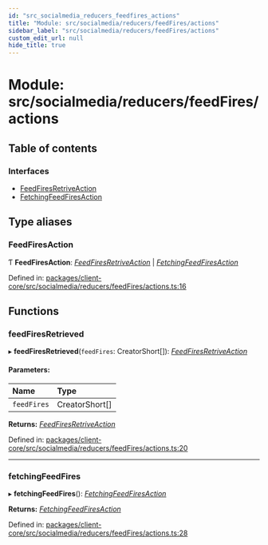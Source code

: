 ```yaml
---
id: "src_socialmedia_reducers_feedfires_actions"
title: "Module: src/socialmedia/reducers/feedFires/actions"
sidebar_label: "src/socialmedia/reducers/feedFires/actions"
custom_edit_url: null
hide_title: true
---
```


# Module: src/socialmedia/reducers/feedFires/actions

## Table of contents

### Interfaces

- [FeedFiresRetriveAction](../interfaces/src_socialmedia_reducers_feedfires_actions.feedfiresretriveaction.md)
- [FetchingFeedFiresAction](../interfaces/src_socialmedia_reducers_feedfires_actions.fetchingfeedfiresaction.md)

## Type aliases

### FeedFiresAction

Ƭ **FeedFiresAction**: [*FeedFiresRetriveAction*](../interfaces/src_socialmedia_reducers_feedfires_actions.feedfiresretriveaction.md) \| [*FetchingFeedFiresAction*](../interfaces/src_socialmedia_reducers_feedfires_actions.fetchingfeedfiresaction.md)

Defined in: [packages/client-core/src/socialmedia/reducers/feedFires/actions.ts:16](https://github.com/xr3ngine/xr3ngine/blob/65dfcf39a/packages/client-core/src/socialmedia/reducers/feedFires/actions.ts#L16)

## Functions

### feedFiresRetrieved

▸ **feedFiresRetrieved**(`feedFires`: CreatorShort[]): [*FeedFiresRetriveAction*](../interfaces/src_socialmedia_reducers_feedfires_actions.feedfiresretriveaction.md)

#### Parameters:

Name | Type |
:------ | :------ |
`feedFires` | CreatorShort[] |

**Returns:** [*FeedFiresRetriveAction*](../interfaces/src_socialmedia_reducers_feedfires_actions.feedfiresretriveaction.md)

Defined in: [packages/client-core/src/socialmedia/reducers/feedFires/actions.ts:20](https://github.com/xr3ngine/xr3ngine/blob/65dfcf39a/packages/client-core/src/socialmedia/reducers/feedFires/actions.ts#L20)

___

### fetchingFeedFires

▸ **fetchingFeedFires**(): [*FetchingFeedFiresAction*](../interfaces/src_socialmedia_reducers_feedfires_actions.fetchingfeedfiresaction.md)

**Returns:** [*FetchingFeedFiresAction*](../interfaces/src_socialmedia_reducers_feedfires_actions.fetchingfeedfiresaction.md)

Defined in: [packages/client-core/src/socialmedia/reducers/feedFires/actions.ts:28](https://github.com/xr3ngine/xr3ngine/blob/65dfcf39a/packages/client-core/src/socialmedia/reducers/feedFires/actions.ts#L28)
